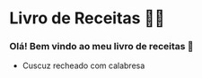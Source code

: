 # Livro de Receitas :cook:
### Olá! Bem vindo ao meu livro de receitas :wave:
 - Cuscuz recheado com calabresa
